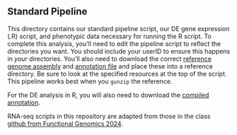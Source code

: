 ## Standard Pipeline
This directory contains our standard pipeline script, our DE gene expression (.R) script, and phenotypic data necessary for running the R script.  To complete this analysis, you'll need to edit the pipeline script to reflect the directories you want. You should include your userID to ensure this happens in *your* directories. You'll also need to download the correct [reference genome assembly](https://s3.ap-northeast-1.wasabisys.com/gigadb-datasets/live/pub/10.5524/100001_101000/100913/SceUnd1.0_top24.fasta.gz) and [annotation file](https://s3.ap-northeast-1.wasabisys.com/gigadb-datasets/live/pub/10.5524/100001_101000/100913/SceUnd1.0_top24.gff3) and place these into a reference directory. Be sure to look at the specified resources at the top of the script. This pipeline works best when you `gunzip` the reference.

For the DE analysis in R, you will also need to download the [compiled annotation](https://s3.ap-northeast-1.wasabisys.com/gigadb-datasets/live/pub/10.5524/100001_101000/100913/SceUnd1.0_top24_CompliedAnnotation.csv).

RNA-seq scripts in this repository are adapted from those in the class [github from Functional Genomics 2024](https://github.com/Schwartz-Lab-at-Auburn/FunGen2024).

